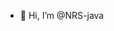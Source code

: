 - 👋 Hi, I’m @NRS-java

<!---
NRS-java/NRS-java is a ✨ special ✨ repository because its `README.md` (this file) appears on your GitHub profile.
You can click the Preview link to take a look at your changes.
--->
